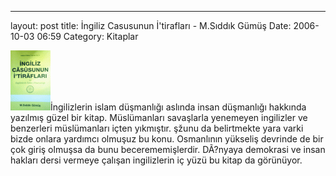 ---
layout: post
title: İngiliz Casusunun İ&#039;tirafları - M.Sıddık Gümüş
Date: 2006-10-03 06:59
Category: Kitaplar

![İngiliz Casusunun İtirafları][]İngilizlerin islam düşmanlığı aslında
insan düşmanlığı hakkında yazılmış güzel bir kitap. Müslümanları
savaşlarla yenemeyen ingilizler ve benzerleri müslümanları içten
yıkmıştır. şžunu da belirtmekte yara varki bizde onlara yardımcı olmuşuz
bu konu. Osmanlının yükseliş devrinde de bir çok giriş olmuşsa da bunu
becerememişlerdir. DÃ?nyaya demokrasi ve insan hakları dersi vermeye
çalışan ingilizlerin iç yüzü bu kitap da görünüyor.

  [İngiliz Casusunun İtirafları]: /images/ing_casus.thumbnail.gif
